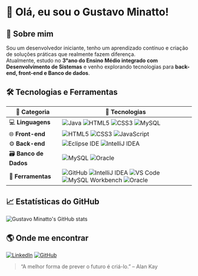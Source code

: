 # 👋 Olá, eu sou o Gustavo Minatto!

## 🚀 Sobre mim
Sou um desenvolvedor iniciante, tenho um aprendizado contínuo e criação de soluções práticas que realmente fazem diferença.  
Atualmente, estudo no **3°ano do Ensino Médio integrado com Desenvolvimento de Sistemas** e venho explorando tecnologias para **back-end, front-end e Banco de dados**.  


## 🛠️ Tecnologias e Ferramentas

| 🧩 Categoria | 🚀 Tecnologias |
|--------------|----------------|
| 💻 **Linguagens** | ![Java](https://img.shields.io/badge/Java-ED8B00?style=for-the-badge&logo=openjdk&logoColor=white) ![HTML5](https://img.shields.io/badge/HTML5-E34F26?style=for-the-badge&logo=html5&logoColor=white) ![CSS3](https://img.shields.io/badge/CSS3-1572B6?style=for-the-badge&logo=css3&logoColor=white) ![MySQL](https://img.shields.io/badge/MySQL-005C84?style=for-the-badge&logo=mysql&logoColor=white) |
| 🌐 **Front-end** | ![HTML5](https://img.shields.io/badge/HTML5-E34F26?style=for-the-badge&logo=html5&logoColor=white) ![CSS3](https://img.shields.io/badge/CSS3-1572B6?style=for-the-badge&logo=css3&logoColor=white) ![JavaScript](https://img.shields.io/badge/JavaScript-F7DF1E?style=for-the-badge&logo=javascript&logoColor=black) |
| ⚙️ **Back-end** | ![Eclipse IDE](https://img.shields.io/badge/Eclipse%20IDE-2C2255?style=for-the-badge&logo=eclipse&logoColor=white) ![IntelliJ IDEA](https://img.shields.io/badge/IntelliJ%20IDEA-000000?style=for-the-badge&logo=intellij-idea&logoColor=white) |
| 🗃️ **Banco de Dados** | ![MySQL](https://img.shields.io/badge/MySQL-4479A1?style=for-the-badge&logo=mysql&logoColor=white) ![Oracle](https://img.shields.io/badge/Oracle-F80000?style=for-the-badge&logo=oracle&logoColor=white) |
| 🧰 **Ferramentas** | ![GitHub](https://img.shields.io/badge/GitHub-181717?style=for-the-badge&logo=github&logoColor=white) ![IntelliJ IDEA](https://img.shields.io/badge/IntelliJ%20IDEA-000000?style=for-the-badge&logo=intellij-idea&logoColor=white) ![VS Code](https://img.shields.io/badge/VS%20Code-007ACC?style=for-the-badge&logo=visual-studio-code&logoColor=white) ![MySQL Workbench](https://img.shields.io/badge/MySQL%20Workbench-4479A1?style=for-the-badge&logo=mysql&logoColor=white) ![Oracle](https://img.shields.io/badge/Oracle-F80000?style=for-the-badge&logo=oracle&logoColor=white) |


## 📈 Estatísticas do GitHub

![Gustavo Minatto's GitHub stats](https://github-readme-stats.vercel.app/api?username=gustavominatto&show_icons=true&theme=tokyonight)


## 🌎 Onde me encontrar

[![LinkedIn](https://img.shields.io/badge/LinkedIn-0A66C2?style=for-the-badge&logo=linkedin&logoColor=white)](https://br.linkedin.com/in/gustavo-minatto-01196b22a)
[![GitHub](https://img.shields.io/badge/GitHub-181717?style=for-the-badge&logo=github&logoColor=white)](https://github.com/gustavominatto)




> “A melhor forma de prever o futuro é criá-lo.” – Alan Kay
